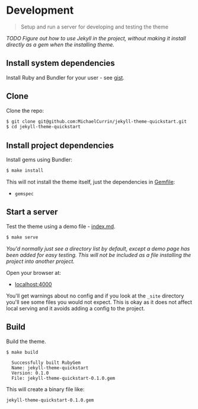 # Development
> Setup and run a server for developing and testing the theme

_TODO Figure out how to use Jekyll in the project, without making it install directly as a gem when the installing theme._


## Install system dependencies

Install Ruby and Bundler for your user - see [gist](https://gist.github.com/MichaelCurrin/3af38fca4e2903cdedfb8402c18b2936).


## Clone

Clone the repo:

```sh
$ git clone git@github.com:MichaelCurrin/jekyll-theme-quickstart.git
$ cd jekyll-theme-quickstart
```


## Install project dependencies

Install gems using Bundler:

```sh
$ make install
```

This will not install the theme itself, just the dependencies in [Gemfile](/Gemfile):

- `gemspec`


## Start a server

Test the theme using a demo file - [index.md](/index.md).

```sh
$ make serve
```

_You'd normally just see a directory list by default, except a demo page has been added for easy testing. This will not be included as a file installing the project into another project._

Open your browser at:

- [localhost:4000](http://localhost:4000)

You'll get warnings about no config and if you look at the `_site` directory you'll see some files you would not expect. This is okay as it does not affect local serving and it avoids adding a config to the project.


## Build

Build the theme.

<!-- TODO should this be added to version control? Explain if it can be installed without it? -->

```sh
$ make build
```
```
  Successfully built RubyGem
  Name: jekyll-theme-quickstart
  Version: 0.1.0
  File: jekyll-theme-quickstart-0.1.0.gem
```

This will create a binary file like:

```
jekyll-theme-quickstart-0.1.0.gem
```
